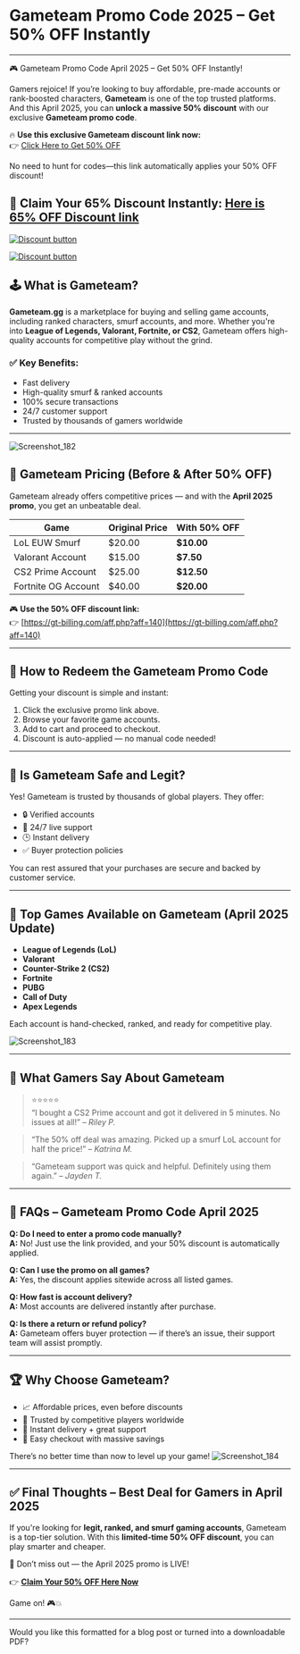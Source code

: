 # Gameteam Promo Code 2025 – Get 50% OFF Instantly
---

 🎮 Gameteam Promo Code April 2025 – Get 50% OFF Instantly!

Gamers rejoice! If you’re looking to buy affordable, pre-made accounts or rank-boosted characters, **Gameteam** is one of the top trusted platforms. And this April 2025, you can **unlock a massive 50% discount** with our exclusive **Gameteam promo code**.

🔥 **Use this exclusive Gameteam discount link now:**  
👉 [Click Here to Get 50% OFF](https://gt-billing.com/aff.php?aff=140)

No need to hunt for codes—this link automatically applies your 50% OFF discount!

🎯 **Claim Your 65% Discount Instantly:** [Here is 65% OFF Discount link ](https://gt-billing.com/aff.php?aff=140)
---

[![Discount button](https://github.com/user-attachments/assets/a6e1b6db-50e0-435c-9364-9e43b17b3b20)](https://gt-billing.com/aff.php?aff=140)

[![Discount button](https://github.com/user-attachments/assets/3c4670d9-affe-466a-bf0e-456fdf52c371)](https://gt-billing.com/aff.php?aff=140)



## 🕹️ What is Gameteam?

**Gameteam.gg** is a marketplace for buying and selling game accounts, including ranked characters, smurf accounts, and more. Whether you're into **League of Legends, Valorant, Fortnite, or CS2**, Gameteam offers high-quality accounts for competitive play without the grind.

### ✅ Key Benefits:
- Fast delivery
- High-quality smurf & ranked accounts
- 100% secure transactions
- 24/7 customer support
- Trusted by thousands of gamers worldwide

---
![Screenshot_182](https://github.com/user-attachments/assets/dda9c66f-d5a0-4e15-ac0d-124e462da0c3)


## 💸 Gameteam Pricing (Before & After 50% OFF)

Gameteam already offers competitive prices — and with the **April 2025 promo**, you get an unbeatable deal.

| Game | Original Price | With 50% OFF |
|------|----------------|----------------|
| LoL EUW Smurf | $20.00 | **$10.00** |
| Valorant Account | $15.00 | **$7.50** |
| CS2 Prime Account | $25.00 | **$12.50** |
| Fortnite OG Account | $40.00 | **$20.00** |

🎮 **Use the 50% OFF discount link:**  
👉 [https://gt-billing.com/aff.php?aff=140](https://gt-billing.com/aff.php?aff=140)

---

## 🚀 How to Redeem the Gameteam Promo Code

Getting your discount is simple and instant:

1. Click the exclusive promo link above.
2. Browse your favorite game accounts.
3. Add to cart and proceed to checkout.
4. Discount is auto-applied — no manual code needed!

---

## 🔐 Is Gameteam Safe and Legit?

Yes! Gameteam is trusted by thousands of global players. They offer:

- 🔒 Verified accounts
- 💬 24/7 live support
- 🕒 Instant delivery
- ✅ Buyer protection policies

You can rest assured that your purchases are secure and backed by customer service.

---

## 🎁 Top Games Available on Gameteam (April 2025 Update)

- **League of Legends (LoL)**
- **Valorant**
- **Counter-Strike 2 (CS2)**
- **Fortnite**
- **PUBG**
- **Call of Duty**
- **Apex Legends**

Each account is hand-checked, ranked, and ready for competitive play.

![Screenshot_183](https://github.com/user-attachments/assets/70555906-be94-4ccc-acb5-f4bc617e8a81)

---

## 💬 What Gamers Say About Gameteam

> ⭐️⭐️⭐️⭐️⭐️  
> “I bought a CS2 Prime account and got it delivered in 5 minutes. No issues at all!” – *Riley P.*

> “The 50% off deal was amazing. Picked up a smurf LoL account for half the price!” – *Katrina M.*

> “Gameteam support was quick and helpful. Definitely using them again.” – *Jayden T.*

---

## 📌 FAQs – Gameteam Promo Code April 2025

**Q: Do I need to enter a promo code manually?**  
**A:** No! Just use the link provided, and your 50% discount is automatically applied.

**Q: Can I use the promo on all games?**  
**A:** Yes, the discount applies sitewide across all listed games.

**Q: How fast is account delivery?**  
**A:** Most accounts are delivered instantly after purchase.

**Q: Is there a return or refund policy?**  
**A:** Gameteam offers buyer protection — if there’s an issue, their support team will assist promptly.

---

## 🏆 Why Choose Gameteam?

- 📈 Affordable prices, even before discounts
- 🎯 Trusted by competitive players worldwide
- 🔧 Instant delivery + great support
- 🛒 Easy checkout with massive savings

There’s no better time than now to level up your game!
![Screenshot_184](https://github.com/user-attachments/assets/eaaaf8d4-d818-44f4-9a5f-4a51763a572b)

---

## ✅ Final Thoughts – Best Deal for Gamers in April 2025

If you're looking for **legit, ranked, and smurf gaming accounts**, Gameteam is a top-tier solution. With this **limited-time 50% OFF discount**, you can play smarter and cheaper.

🎉 Don’t miss out — the April 2025 promo is LIVE!

👉 **[Claim Your 50% OFF Here Now](https://gt-billing.com/aff.php?aff=140)**

Game on! 🎮💥

---

Would you like this formatted for a blog post or turned into a downloadable PDF?
